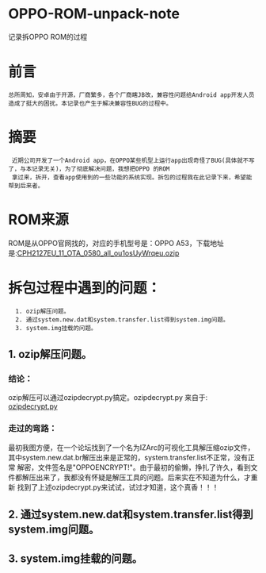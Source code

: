 # OPPO-ROM-unpack-note
记录拆OPPO ROM的过程

# 前言
    总所周知，安卓由于开源，厂商繁多，各个厂商瞎JB改，兼容性问题给Android app开发人员造成了挺大的困扰。本记录也产生于解决兼容性BUG的过程中。

# 摘要
     近期公司开发了一个Android app，在OPPO某些机型上运行app出现奇怪了BUG(具体就不写了，与本记录无关)，为了彻底解决问题，我想把OPPO 的ROM
     拿过来，拆开，查看app使用到的一些功能的系统实现。拆包的过程我在此记录下来，希望能帮到后来者。
     
# ROM来源
ROM是从OPPO官网找的，对应的手机型号是：OPPO A53，下载地址是:[CPH2127EU_11_OTA_0580_all_ou1osUyWrqeu.ozip][2]

# 拆包过程中遇到的问题：
      1. ozip解压问题。
      2. 通过system.new.dat和system.transfer.list得到system.img问题。
      3. system.img挂载的问题。

## 1. ozip解压问题。
### 结论：
ozip解压可以通过ozipdecrypt.py搞定。ozipdecrypt.py 来自于: [ozipdecrypt.py][1]
### 走过的弯路：
最初我图方便，在一个论坛找到了一个名为IZArc的可视化工具解压缩ozip文件，其中system.new.dat.br解压出来是正常的，system.transfer.list不正常，没有正常
解密，文件签名是"OPPOENCRYPT!"。由于最初的偷懒，挣扎了许久，看到文件都解压出来了，我都没有怀疑是解压工具的问题。后来实在不知道为什么，才重新
找到了上述ozipdecrypt.py来试试，试过才知道，这个真香！！！

     
## 2. 通过system.new.dat和system.transfer.list得到system.img问题。

## 3. system.img挂载的问题。


[1]:https://github.com/bkerler/oppo_ozip_decrypt/blob/master/ozipdecrypt.py
[2]:https://assorted.downloads.oppo.com/firmware/CPH2127/CPH2127EU_11_OTA_0580_all_ou1osUyWrqeu.ozip
